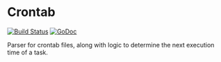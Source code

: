 Crontab
=======
[![Build Status](https://travis-ci.org/kevinwallace/crontab.png?branch=master)](https://travis-ci.org/kevinwallace/crontab)
[![GoDoc](https://godoc.org/github.com/kevinwallace/crontab?status.png)](https://godoc.org/github.com/kevinwallace/crontab)

Parser for crontab files, along with logic to determine the next execution time of a task.
